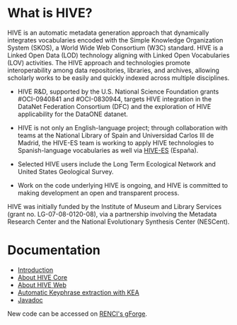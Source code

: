 What is HIVE?
=============

HIVE is an automatic metadata generation approach that dynamically integrates vocabularies encoded with the Simple Knowledge Organization System (SKOS), a World Wide Web Consortium (W3C) standard.  HIVE is a Linked Open Data (LOD) technology aligning with Linked Open Vocabularies (LOV) activities.  The HIVE approach and technologies promote interoperability among data repositories, libraries, and archives, allowing scholarly works to be easily and quickly indexed across multiple disciplines.

* HIVE R&D, supported by the U.S. National Science Foundation grants #OCI-0940841 and #OCI-0830944, targets HIVE integration in the DataNet Federation Consortium (DFC) and the exploration of HIVE applicability for the DataONE datanet.

*	HIVE is not only an English-language project; through collaboration with teams at the National Library of Spain and Universidad Carlos III de Madrid, the HIVE-ES team is working to apply HIVE technologies to Spanish-language vocabularies as well via [HIVE-ES](http://klingon.uc3m.es/hive-es/wiki/index.php/Presentacion) (España).

*	Selected HIVE users include the Long Term Ecological Network and United States Geological Survey.

*	Work on the code underlying HIVE is ongoing, and HIVE is committed to making development an open and transparent process.

HIVE was initially funded by the Institute of Museum and Library Services (grant no. LG-07-08-0120-08), via a partnership involving the Metadata Research Center and the National Evolutionary Synthesis Center (NESCent).

Documentation
=============

* [Introduction](wiki/Introduction)
* [About HIVE Core](wiki/AboutHiveCore)
* [About HIVE Web](wiki/AboutHiveWeb)
* [Automatic Keyphrase extraction with KEA](wiki/AboutKEA)
* [Javadoc](doc/javadoc/index.html)

New code can be accessed on [RENCI's gForge](https://code.renci.org/gf/project/irodshive/scmgit/?action=AccessInfo).
